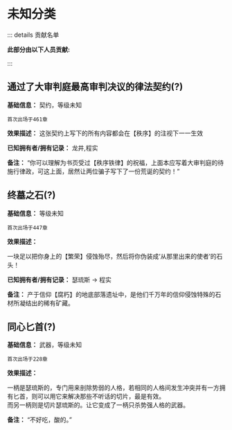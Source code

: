 # 未知分类

::: details 贡献名单

**此部分由以下人员贡献:**
<MemberBlock :filterNames="names" />

<script setup>


const names = ['几个孤独','Mueo',
];
</script>

:::

## 通过了大审判庭最高审判决议的律法契约(?)

**基础信息：** 契约，等级未知

`首次出场于461章`

**效果描述：** 这张契约上写下的所有内容都会在【秩序】的注视下一一生效

**已知拥有者/拥有记录：** 龙井,程实

**备注：** “你可以理解为书页受过【秩序铁律】的祝福，上面本应写着大审判庭的待施行律政，可这上面，居然让两位骗子写下了一份荒诞的契约！”

## 终墓之石(?)

**基础信息：** 等级未知

`首次出场于447章`

**效果描述：**

一块足以把你身上的【繁荣】侵蚀殆尽，然后将你伪装成‘从那里出来的使者’的石头！

**已知拥有者/拥有记录：** 瑟琉斯 → 程实

**备注：** 产于信仰【腐朽】的地底部落遗址中，是他们千万年的信仰侵蚀特殊的石材所凝结出的稀有矿藏。

## 同心匕首(?)

**基础信息：** 武器，等级未知

`首次出场于228章`

**效果描述：**

一柄是瑟琉斯的，专门用来剖除势弱的人格，若相同的人格间发生冲突并有一方拥有匕首，则可以用它来解决那些不听话的切片，最是有效。   
而另一柄则是切片瑟琉斯的。让它变成了一柄只杀势强人格的武器。

**备注：** “不好吃，酸的。”
